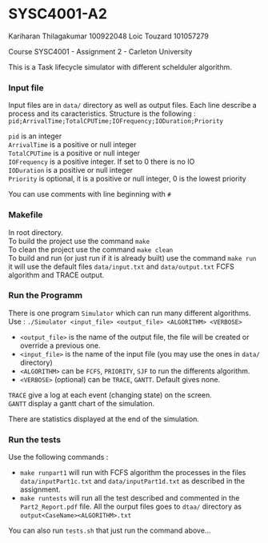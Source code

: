 # SYSC4001-A2
Kariharan Thilagakumar 100922048
Loic Touzard 101057279

Course SYSC4001 - Assignment 2 - Carleton University 

This is a Task lifecycle simulator with different schelduler algorithm.

### Input file

Input files are in `data/` directory as well as output files. Each line describe a process and its caracteristics.
Structure is the following :
`pid;ArrivalTime;TotalCPUTime;IOFrequency;IODuration;Priority`  

`pid` is an integer  
`ArrivalTime` is a positive or null integer  
`TotalCPUTime` is a positive or null integer  
`IOFrequency` is a positive integer. If set to 0 there is no IO  
`IODuration` is a positive or null integer  
`Priority` is optional, it is a positive or null integer, 0 is the lowest priority  

You can use comments with line beginning with `#`  


### Makefile

In root directory.  
To build the project use the command `make`  
To clean the project use the command `make clean`  
To build and run (or just run if it is already built) use the command `make run` it will use the default files `data/input.txt` and `data/output.txt`  FCFS algorithm and TRACE output.  

### Run the Programm

There is one program `Simulator` which can run many different algorithms.  
Use : `./Simulator <input_file> <output_file> <ALGORITHM> <VERBOSE>`  
* `<output_file>` is the name of the output file, the file will be created or override a previous one.
* `<input_file>`  is the name of the input file (you may use the ones in `data/` directory)
* `<ALGORITHM>`   can be `FCFS`, `PRIORITY`, `SJF` to run the differents algorithm.
* `<VERBOSE>`     (optional) can be `TRACE`, `GANTT`. Default gives none.  

`TRACE` give a log at each event (changing state) on the screen.  
`GANTT` display a gantt chart of the simulation.  

There are statistics displayed at the end of the simulation.

### Run the tests

Use the following commands :  

* `make runpart1` will run with FCFS algorithm the processes in the files `data/inputPart1c.txt` and `data/inputPart1d.txt` as described in the assignment.  
* `make runtests` will run all the test described and commented in the `Part2_Report.pdf` file. All the ourput files goes to `dtaa/` directory as `output<CaseName><ALGORITHM>.txt`  

You can also run `tests.sh` that just run the command above...
